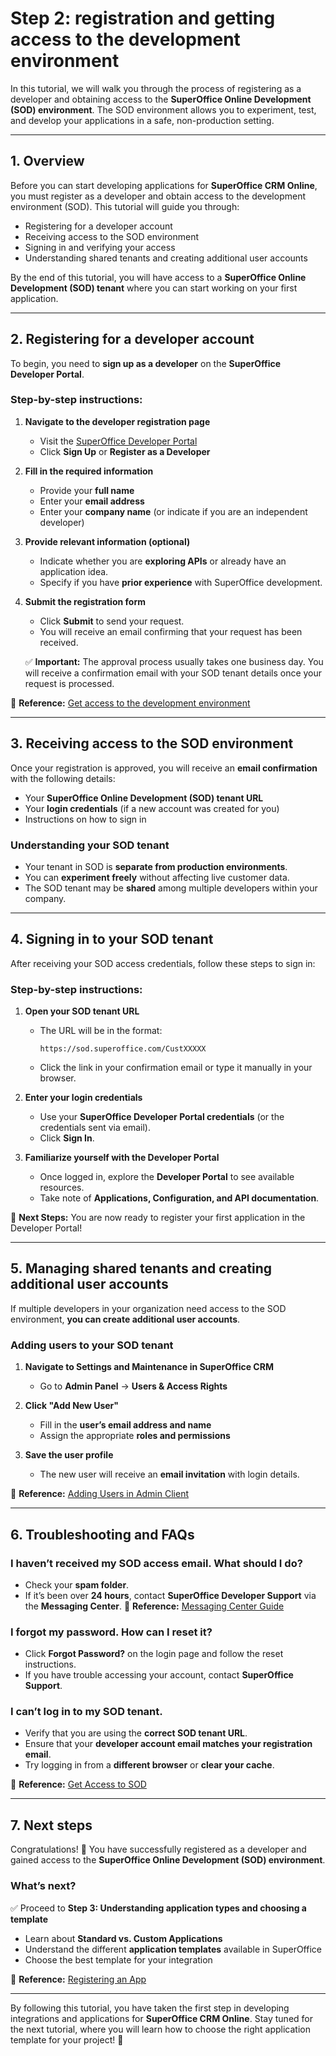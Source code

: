 # Step 2: registration and getting access to the development environment

In this tutorial, we will walk you through the process of registering as a developer and obtaining access to the **SuperOffice Online Development (SOD) environment**. The SOD environment allows you to experiment, test, and develop your applications in a safe, non-production setting.

---

## 1. Overview

Before you can start developing applications for **SuperOffice CRM Online**, you must register as a developer and obtain access to the development environment (SOD). This tutorial will guide you through:

* Registering for a developer account
* Receiving access to the SOD environment
* Signing in and verifying your access
* Understanding shared tenants and creating additional user accounts

By the end of this tutorial, you will have access to a **SuperOffice Online Development (SOD) tenant** where you can start working on your first application.

---

## 2. Registering for a developer account

To begin, you need to **sign up as a developer** on the **SuperOffice Developer Portal**.

### **Step-by-step instructions:**

1. **Navigate to the developer registration page**

   * Visit the [SuperOffice Developer Portal](https://dev.superoffice.com/)
   * Click **Sign Up** or **Register as a Developer**

2. **Fill in the required information**

   * Provide your **full name**
   * Enter your **email address**
   * Enter your **company name** (or indicate if you are an independent developer)

3. **Provide relevant information (optional)**

   * Indicate whether you are **exploring APIs** or already have an application idea.
   * Specify if you have **prior experience** with SuperOffice development.

4. **Submit the registration form**

   * Click **Submit** to send your request.
   * You will receive an email confirming that your request has been received.

   ✅ **Important:** The approval process usually takes one business day. You will receive a confirmation email with your SOD tenant details once your request is processed.

📌 **Reference:** [Get access to the development environment](get-access-to-sod.md)

---

## 3. Receiving access to the SOD environment

Once your registration is approved, you will receive an **email confirmation** with the following details:

* Your **SuperOffice Online Development (SOD) tenant URL**
* Your **login credentials** (if a new account was created for you)
* Instructions on how to sign in

### **Understanding your SOD tenant**

* Your tenant in SOD is **separate from production environments**.
* You can **experiment freely** without affecting live customer data.
* The SOD tenant may be **shared** among multiple developers within your company.

---

## 4. Signing in to your SOD tenant

After receiving your SOD access credentials, follow these steps to sign in:

### **Step-by-step instructions:**

1. **Open your SOD tenant URL**

   * The URL will be in the format:

     ```url
     https://sod.superoffice.com/CustXXXXX
     ```

   * Click the link in your confirmation email or type it manually in your browser.

2. **Enter your login credentials**

   * Use your **SuperOffice Developer Portal credentials** (or the credentials sent via email).
   * Click **Sign In**.

3. **Familiarize yourself with the Developer Portal**

   * Once logged in, explore the **Developer Portal** to see available resources.
   * Take note of **Applications, Configuration, and API documentation**.

🚀 **Next Steps:** You are now ready to register your first application in the Developer Portal!

---

## 5. Managing shared tenants and creating additional user accounts

If multiple developers in your organization need access to the SOD environment, **you can create additional user accounts**.

### **Adding users to your SOD tenant**

1. **Navigate to Settings and Maintenance in SuperOffice CRM**

   * Go to **Admin Panel** → **Users & Access Rights**

2. **Click "Add New User"**

   * Fill in the **user’s email address and name**
   * Assign the appropriate **roles and permissions**

3. **Save the user profile**

   * The new user will receive an **email invitation** with login details.

📌 **Reference:** [Adding Users in Admin Client](../../identity-management/user/add-user-in-admin-client.md)

---

## 6. Troubleshooting and FAQs

### **I haven’t received my SOD access email. What should I do?**

* Check your **spam folder**.  
* If it’s been over **24 hours**, contact **SuperOffice Developer Support** via the **Messaging Center**.
📌 **Reference:** [Messaging Center Guide](message-center.md)

### **I forgot my password. How can I reset it?**

* Click **Forgot Password?** on the login page and follow the reset instructions.
* If you have trouble accessing your account, contact **SuperOffice Support**.

### **I can’t log in to my SOD tenant.**

* Verify that you are using the **correct SOD tenant URL**.
* Ensure that your **developer account email matches your registration email**.
* Try logging in from a **different browser** or **clear your cache**.

📌 **Reference:** [Get Access to SOD](get-access-to-sod.md)

---

## 7. Next steps

Congratulations! 🎉 You have successfully registered as a developer and gained access to the **SuperOffice Online Development (SOD) environment**.

### **What’s next?**

✅ Proceed to **Step 3: Understanding application types and choosing a template**

* Learn about **Standard vs. Custom Applications**
* Understand the different **application templates** available in SuperOffice
* Choose the best template for your integration

📌 **Reference:** [Registering an App](index.md)

---

By following this tutorial, you have taken the first step in developing integrations and applications for **SuperOffice CRM Online**. Stay tuned for the next tutorial, where you will learn how to choose the right application template for your project! 🚀
